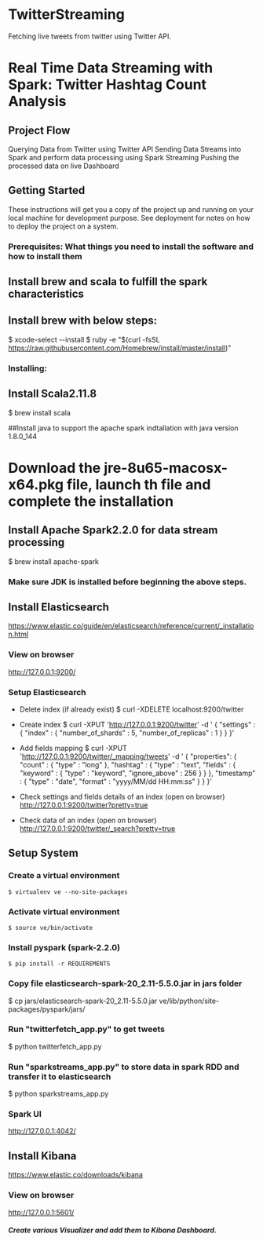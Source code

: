 # TwitterStreaming
Fetching live tweets from twitter using Twitter API.
# Real Time Data Streaming with Spark: Twitter Hashtag Count Analysis

## Project Flow
Querying Data from Twitter using Twitter API
Sending Data Streams into Spark and perform data processing using Spark Streaming
Pushing the processed data on live Dashboard

## Getting Started 
These instructions will get you a copy of the project up and running on your local machine for development purpose. See deployment for notes on how to deploy the project on a system.

### Prerequisites:   What things you need to install the software and how to install them

## Install brew and scala to fulfill the spark characteristics
## Install brew with below steps:
$ xcode-select --install
$ ruby -e "$(curl -fsSL https://raw.githubusercontent.com/Homebrew/install/master/install)"

### Installing:
## Install Scala2.11.8
$ brew install scala

##Install java to support the apache spark indtallation with java version 1.8.0_144
# Download the jre-8u65-macosx-x64.pkg file, launch th file and complete the installation

## Install Apache Spark2.2.0 for data stream processing
$ brew install apache-spark

### Make sure JDK is installed before beginning the above steps.


## Install Elasticsearch
https://www.elastic.co/guide/en/elasticsearch/reference/current/_installation.html

### View on browser
http://127.0.0.1:9200/ 


### Setup Elasticsearch
- Delete index (if already exist)
$ curl -XDELETE localhost:9200/twitter

- Create index
$ curl -XPUT 'http://127.0.0.1:9200/twitter' -d '
{
    "settings" : {
        "index" : {
            "number_of_shards" : 5, 
            "number_of_replicas" : 1 
        }
    }
}'

- Add fields mapping
$ curl -XPUT 'http://127.0.0.1:9200/twitter/_mapping/tweets' -d '
{
  "properties": {
    "count" : {
      "type" : "long"
    },
    "hashtag" : {
      "type" : "text",
      "fields" : {
        "keyword" : {
          "type" : "keyword",
          "ignore_above" : 256
        }
      }
    },
    "timestamp" : {
      "type" : "date",
      "format" : "yyyy/MM/dd HH:mm:ss"
    }
  }
}'


- Check settings and fields details of an index (open on browser)
http://127.0.0.1:9200/twitter?pretty=true

- Check data of an index (open on browser)
http://127.0.0.1:9200/twitter/_search?pretty=true

## Setup System

### Create a virtual environment
  `$ virtualenv ve --no-site-packages`
### Activate virtual environment
  `$ source ve/bin/activate`
### Install pyspark (spark-2.2.0)
  `$ pip install -r REQUIREMENTS`

### Copy file elasticsearch-spark-20_2.11-5.5.0.jar in jars folder
$ cp jars/elasticsearch-spark-20_2.11-5.5.0.jar ve/lib/python/site-packages/pyspark/jars/


### Run "twitterfetch_app.py" to get tweets
$ python twitterfetch_app.py

### Run "sparkstreams_app.py" to store data in spark RDD and transfer it to elasticsearch
$ python sparkstreams_app.py

### Spark UI
http://127.0.0.1:4042/

## Install Kibana
https://www.elastic.co/downloads/kibana

### View on browser
http://127.0.0.1:5601/


##### Create various Visualizer and add them to Kibana Dashboard.
